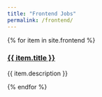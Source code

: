 ```yaml
---
title: "Frontend Jobs"
permalink: /frontend/
---
```


{% for item in site.frontend %}
  <h3><a href="{{ item.url | absolute_url }}">{{ item.title }}</a></h3>
  <p>{{ item.description }}</p>
{% endfor %}